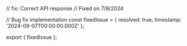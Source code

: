 // fix: Correct API response
// Fixed on 7/9/2024

// Bug fix implementation
const fixedIssue = {
  resolved: true,
  timestamp: '2024-09-07T00:00:00.000Z'
};

export { fixedIssue };